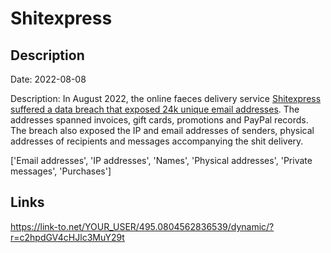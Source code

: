 # Shitexpress

## Description

Date: 2022-08-08

Description:
In August 2022, the online faeces delivery service <a href="https://www.bleepingcomputer.com/news/security/anonymous-poop-gifting-site-hacked-customers-exposed/" target="_blank" rel="noopener">Shitexpress suffered a data breach that exposed 24k unique email addresses</a>. The addresses spanned invoices, gift cards, promotions and PayPal records. The breach also exposed the IP and email addresses of senders, physical addresses of recipients and messages accompanying the shit delivery.


['Email addresses', 'IP addresses', 'Names', 'Physical addresses', 'Private messages', 'Purchases']

## Links

https://link-to.net/YOUR_USER/495.0804562836539/dynamic/?r=c2hpdGV4cHJlc3MuY29t
